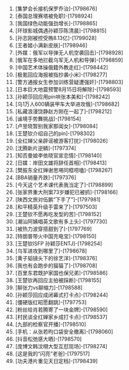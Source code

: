 
1. [集梦会长接机保罗乔治]-[1798676]
1. [泰国总理赛塔被免职]-[1798924]
1. [我国绿色动能强劲增长]-[1798865]
1. [环球影城偶遇孙颖莎陈清晨]-[1798815]
1. [孙志刚被控受贿8.13亿]-[1799028]
1. [王者姬小满新皮肤]-[1798946]
1. [外媒：俄军以导弹无人机空袭回击]-[1798928]
1. [俄军在多地拦截乌军无人机和导弹]-[1798859]
1. [中国艺术体操俄籍外教走红]-[1798442]
1. [极氪回应海报被指抄袭小米]-[1798277]
1. [警方通报女生参加训练营疑遭强奸]-[1798803]
1. [日本巨大地震预警8月15日将解除]-[1798593]
1. [孙颖莎回应用pin哄张本美和]-[1798242]
1. [乌1万人600辆装甲车大举进攻俄]-[1798682]
1. [私藏浪漫饶静赵方刚在一起了]-[1798212]
1. [谧境手势舞挑战]-[1798154]
1. [卢昱晓暂别我家那闺女]-[1798084]
1. [王楚钦介绍自己的pin]-[1798302]
1. [全红婵父亲辟谣被游客打扰]-[1798026]
1. [沈腾新片逆鳞]-[1797374]
1. [知否曼娘李依晓官宣恋情]-[1798140]
1. [日媒：岸田文雄将辞任首相]-[1798413]
1. [樊振东全红婵谢思埸同框唠嗑]-[1798267]
1. [BBA销量齐跌]-[1797376]
1. [今天这个艺术课代表我当定了]-[1798899]
1. [张家界重大刑案73岁嫌犯已被抓]-[1798166]
1. [陕西文旅对伍鹏“下手了”]-[1797981]
1. [和平精英升级手雷来了]-[1797503]
1. [王楚钦不愿再吃发型的苦]-[1798152]
1. [潮汕阿姨唱英文歌有多上头]-[1797730]
1. [被热力波穿搭甜到了]-[1797769]
1. [特朗普带火中国充电宝]-[1798150]
1. [王楚钦ISFP 孙颖莎ENTJ]-[1798254]
1. [乌军进攻到哪里了]-[1798678]
1. [黄子韬镜头下的徐艺洋]-[1798376]
1. [我也有会跑步的猫猫了]-[1798708]
1. [百里东君既护家国也保兄弟]-[1798586]
1. [王楚钦再回应主拍被踩断]-[1798155]
1. [聊张力vs聊缩力]-[1798588]
1. [孙颖莎回应成闭幕式打卡点]-[1798244]
1. [僵硬版红昭愿翻跳]-[1797753]
1. [粉丝给肖若腾寄了一块金牌]-[1798590]
1. [村民谈全红婵家乡成打卡点]-[1798537]
1. [九部的检察官开播]-[1798510]
1. [手机：从张若昀口袋安全撤离]-[1798060]
1. [抖音松弛感大晒]-[1798570]
1. [庞博文韩汶栩大型互怼现场]-[1798274]
1. [这是我的“闪亮”老爸]-[1797517]
1. [功夫港片重见天日定档]-[1798439]